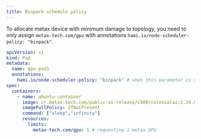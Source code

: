```yaml
---
title: Binpack schedule policy
---
```


To allocate metax device with minimum damage to topology, you need to only assign `metax-tech.com/gpu` with annotations `hami.io/node-scheduler-policy: "binpack"`.

```yaml
apiVersion: v1
kind: Pod
metadata:
  name: gpu-pod1
  annotations: 
    hami.io/node-scheduler-policy: "binpack" # when this parameter is set to binpack, the scheduler will try to minimize the topology loss.
spec:
  containers:
    - name: ubuntu-container
      image: cr.metax-tech.com/public-ai-release/c500/colossalai:2.24.0.5-py38-ubuntu20.04-amd64 
      imagePullPolicy: IfNotPresent
      command: ["sleep","infinity"]
      resources:
        limits:
          metax-tech.com/gpu: 1 # requesting 1 metax GPU
```
